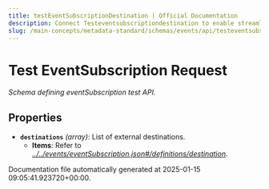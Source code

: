 ```yaml
---
title: testEventSubscriptionDestination | Official Documentation
description: Connect Testeventsubscriptiondestination to enable streamlined access, monitoring, or search of enterprise data using secure and scalable integrations
slug: /main-concepts/metadata-standard/schemas/events/api/testeventsubscriptiondestination
---
```


# Test EventSubscription Request

*Schema defining eventSubscription test API.*

## Properties

- **`destinations`** *(array)*: List of external destinations.
  - **Items**: Refer to *[../../events/eventSubscription.json#/definitions/destination](#/../events/eventSubscription.json#/definitions/destination)*.


Documentation file automatically generated at 2025-01-15 09:05:41.923720+00:00.
